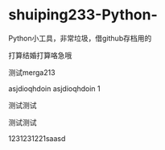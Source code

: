 ﻿# shuiping233-Python-
Python小工具，非常垃圾，借github存档用的


打算结婚打算咯急哦


测试merga213

asjdioqhdoin
asjdioqhdoin
1

测试测试

测试测试


1231231221saasd
